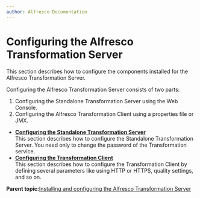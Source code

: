 ```yaml
---
author: Alfresco Documentation
---
```


# Configuring the Alfresco Transformation Server

This section describes how to configure the components installed for the Alfresco Transformation Server.

Configuring the Alfresco Transformation Server consists of two parts:

1.  Configuring the Standalone Transformation Server using the Web Console.
2.  Configuring the Alfresco Transformation Client using a properties file or JMX.

-   **[Configuring the Standalone Transformation Server](../tasks/transerv-standalone-config.md)**  
This section describes how to configure the Standalone Transformation Server. You need only to change the password of the Transformation service.
-   **[Configuring the Transformation Client](../tasks/transerv-trans-client-config.md)**  
 This section describes how to configure the Transformation Client by defining several parameters like using HTTP or HTTPS, quality settings, and so on.

**Parent topic:**[Installing and configuring the Alfresco Transformation Server](../concepts/transerv-intro.md)

